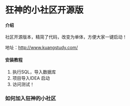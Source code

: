 # 狂神的小社区开源版

#### 介绍
社区开源版本，精简了代码，改变为单体，方便大家一键启动！

地址：http://www.kuangstudy.com/

#### 安装教程

1.  执行SQL，导入数据库
2.  项目导入IDEA 启动
3.  访问测试！

### 如何加入狂神的小社区


